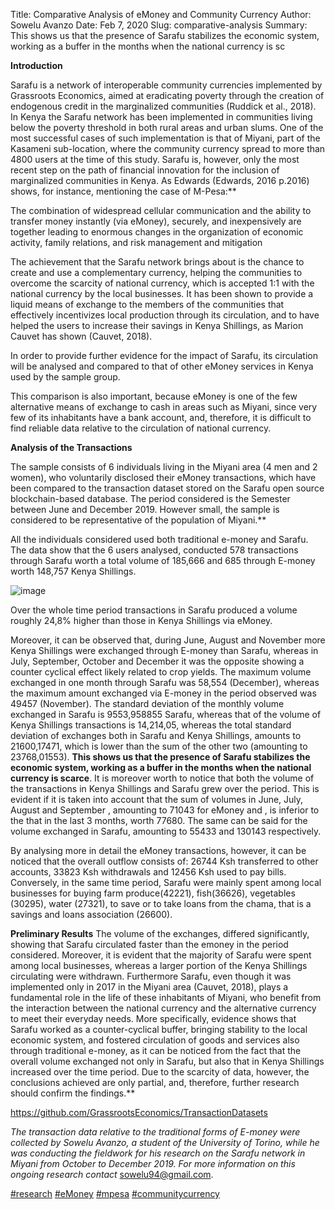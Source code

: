 Title: Comparative Analysis of eMoney and Community Currency
Author: Sowelu Avanzo
Date: Feb 7, 2020
Slug: comparative-analysis
Summary: This shows us that the presence of Sarafu stabilizes the economic
system, working as a buffer in the months when the national currency
is sc

**Introduction**

Sarafu is a network of interoperable community currencies implemented by
Grassroots Economics, aimed at eradicating poverty through the creation
of endogenous credit in the marginalized communities (Ruddick et al.,
2018). In Kenya the Sarafu network has been implemented in communities
living below the poverty threshold in both rural areas and urban slums.
One of the most successful cases of such implementation is that of
Miyani, part of the Kasameni sub-location, where the community currency
spread to more than 4800 users at the time of this study. Sarafu is,
however, only the most recent step on the path of financial innovation
for the inclusion of marginalized communities in Kenya. As Edwards
(Edwards, 2016 p.2016) shows, for instance, mentioning the case of
M-Pesa:\*\*

The combination of widespread cellular communication and the ability to
transfer money instantly (via eMoney), securely, and inexpensively are
together leading to enormous changes in the organization of economic
activity, family relations, and risk management and mitigation

The achievement that the Sarafu network brings about is the chance to
create and use a complementary currency, helping the communities to
overcome the scarcity of national currency, which is accepted 1:1 with
the national currency by the local businesses. It has been shown to
provide a liquid means of exchange to the members of the communities
that effectively incentivizes local production through its circulation,
and to have helped the users to increase their savings in Kenya
Shillings, as Marion Cauvet has shown (Cauvet, 2018).

In order to provide further evidence for the impact of Sarafu, its
circulation will be analysed and compared to that of other eMoney
services in Kenya used by the sample group.

This comparison is also important, because eMoney is one of the few
alternative means of exchange to cash in areas such as Miyani, since
very few of its inhabitants have a bank account, and, therefore, it is
difficult to find reliable data relative to the circulation of national
currency.

**Analysis of the Transactions**

The sample consists of 6 individuals living in the Miyani area (4 men
and 2 women), who voluntarily disclosed their eMoney transactions, which
have been compared to the transaction dataset stored on the Sarafu open
source blockchain-based database. The period considered is the Semester
between June and December 2019. However small, the sample is considered
to be representative of the population of Miyani.\*\*

All the individuals considered used both traditional e-money and Sarafu.
The data show that the 6 users analysed, conducted 578 transactions
through Sarafu worth a total volume of 185,666 and 685 through E-money
worth 148,757 Kenya Shillings.

![image](images/blog/comparative-analysis1.webp)

Over the whole time period transactions in Sarafu produced a volume
roughly 24,8% higher than those in Kenya Shillings via eMoney.

Moreover, it can be observed that, during June, August and November more
Kenya Shillings were exchanged through E-money than Sarafu, whereas in
July, September, October and December it was the opposite showing a
counter cyclical effect likely related to crop yields. The maximum
volume exchanged in one month through Sarafu was 58,554 (December),
whereas the maximum amount exchanged via E-money in the period observed
was 49457 (November). The standard deviation of the monthly volume
exchanged in Sarafu is 9553,958855 Sarafu, whereas that of the volume of
Kenya Shillings transactions is 14,214,05, whereas the total standard
deviation of exchanges both in Sarafu and Kenya Shillings, amounts to
21600,17471, which is lower than the sum of the other two (amounting to
23768,01553). **This shows us that the presence of Sarafu stabilizes the
economic system, working as a buffer in the months when the national
currency is scarce**. It is moreover worth to notice that both the
volume of the transactions in Kenya Shillings and Sarafu grew over the
period. This is evident if it is taken into account that the sum of
volumes in June, July, August and September , amounting to 71043 for
eMoney and , is inferior to the that in the last 3 months, worth 77680.
The same can be said for the volume exchanged in Sarafu, amounting to
55433 and 130143 respectively.

By analysing more in detail the eMoney transactions, however, it can be
noticed that the overall outflow consists of: 26744 Ksh transferred to
other accounts, 33823 Ksh withdrawals and 12456 Ksh used to pay bills.
Conversely, in the same time period, Sarafu were mainly spent among
local businesses for buying farm produce(42221), fish(36626), vegetables
(30295), water (27321), to save or to take loans from the chama, that is
a savings and loans association (26600).

**Preliminary Results** The volume of the exchanges, differed
significantly, showing that Sarafu circulated faster than the emoney in
the period considered. Moreover, it is evident that the majority of
Sarafu were spent among local businesses, whereas a larger portion of
the Kenya Shillings circulating were withdrawn. Furthermore Sarafu, even
though it was implemented only in 2017 in the Miyani area (Cauvet,
2018), plays a fundamental role in the life of these inhabitants of
Miyani, who benefit from the interaction between the national currency
and the alternative currency to meet their everyday needs. More
specifically, evidence shows that Sarafu worked as a counter-cyclical
buffer, bringing stability to the local economic system, and fostered
circulation of goods and services also through traditional e-money, as
it can be noticed from the fact that the overall volume exchanged not
only in Sarafu, but also that in Kenya Shillings increased over the time
period. Due to the scarcity of data, however, the conclusions achieved
are only partial, and, therefore, further research should confirm the
findings.\*\*

<https://github.com/GrassrootsEconomics/TransactionDatasets>

_The transaction data relative to the traditional forms of E-money were
collected by Sowelu Avanzo, a student of the University of Torino, while
he was conducting the fieldwork for his research on the Sarafu network
in Miyani from October to December 2019. For more information on this
ongoing research contact_ <sowelu94@gmail.com>.

[#research](https://www.grassrootseconomics.org/blog/hashtags/research)
[#eMoney](https://www.grassrootseconomics.org/blog/hashtags/eMoney)
[#mpesa](https://www.grassrootseconomics.org/blog/hashtags/mpesa)
[#communitycurrency](https://www.grassrootseconomics.org/blog/hashtags/communitycurrency)
